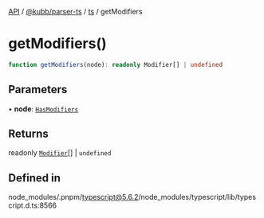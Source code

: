 [API](../../../../../packages.md) / [@kubb/parser-ts](../../../index.md) / [ts](../index.md) / getModifiers

# getModifiers()

```ts
function getModifiers(node): readonly Modifier[] | undefined
```

## Parameters

• **node**: [`HasModifiers`](../type-aliases/HasModifiers.md)

## Returns

readonly [`Modifier`](../type-aliases/Modifier.md)[] \| `undefined`

## Defined in

node\_modules/.pnpm/typescript@5.6.2/node\_modules/typescript/lib/typescript.d.ts:8566
